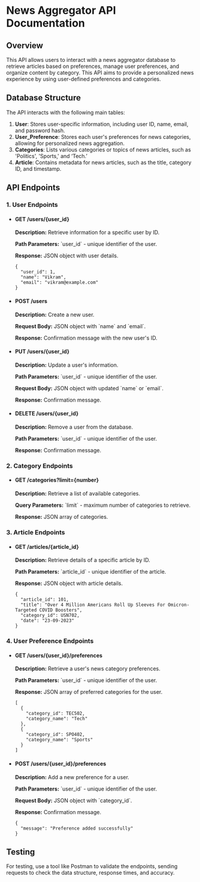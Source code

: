 <!DOCTYPE html>
<html lang="en">
<head>
  <meta charset="UTF-8">
  <meta name="viewport" content="width=device-width, initial-scale=1.0">
</head>
<body>
  <h1>News Aggregator API Documentation</h1>
  <h2>Overview</h2>
  <p>This API allows users to interact with a news aggregator database to retrieve articles based on preferences, manage user preferences, and organize content by category. This API aims to provide a personalized news experience by using user-defined preferences and categories.</p>

  <h2>Database Structure</h2>
  <p>The API interacts with the following main tables:</p>
  <ol>
    <li><strong>User</strong>: Stores user-specific information, including user ID, name, email, and password hash.</li>
    <li><strong>User_Preference</strong>: Stores each user's preferences for news categories, allowing for personalized news aggregation.</li>
    <li><strong>Categories</strong>: Lists various categories or topics of news articles, such as 'Politics', 'Sports,' and ‘Tech.’</li>
    <li><strong>Article</strong>: Contains metadata for news articles, such as the title, category ID, and timestamp.</li>
  </ol>

  <h2>API Endpoints</h2>
  <h3>1. User Endpoints</h3>
  <ul>
    <li>
      <h4>GET /users/{user_id}</h4>
      <p><strong>Description:</strong> Retrieve information for a specific user by ID.</p>
      <p><strong>Path Parameters:</strong> `user_id` - unique identifier of the user.</p>
      <p><strong>Response:</strong> JSON object with user details.</p>
      <pre><code>{
  "user_id": 1,
  "name": "Vikram",
  "email": "vikram@example.com"
}</code></pre>
    </li>
    <li>
      <h4>POST /users</h4>
      <p><strong>Description:</strong> Create a new user.</p>
      <p><strong>Request Body:</strong> JSON object with `name` and `email`.</p>
      <p><strong>Response:</strong> Confirmation message with the new user's ID.</p>
    </li>
    <li>
      <h4>PUT /users/{user_id}</h4>
      <p><strong>Description:</strong> Update a user's information.</p>
      <p><strong>Path Parameters:</strong> `user_id` - unique identifier of the user.</p>
      <p><strong>Request Body:</strong> JSON object with updated `name` or `email`.</p>
      <p><strong>Response:</strong> Confirmation message.</p>
    </li>
    <li>
      <h4>DELETE /users/{user_id}</h4>
      <p><strong>Description:</strong> Remove a user from the database.</p>
      <p><strong>Path Parameters:</strong> `user_id` - unique identifier of the user.</p>
      <p><strong>Response:</strong> Confirmation message.</p>
    </li>
  </ul>

  <h3>2. Category Endpoints</h3>
  <ul>
    <li>
      <h4>GET /categories?limit={number}</h4>
      <p><strong>Description:</strong> Retrieve a list of available categories.</p>
      <p><strong>Query Parameters:</strong> `limit` - maximum number of categories to retrieve.</p>
      <p><strong>Response:</strong> JSON array of categories.</p>
    </li>
  </ul>

  <h3>3. Article Endpoints</h3>
  <ul>
    <li>
      <h4>GET /articles/{article_id}</h4>
      <p><strong>Description:</strong> Retrieve details of a specific article by ID.</p>
      <p><strong>Path Parameters:</strong> `article_id` - unique identifier of the article.</p>
      <p><strong>Response:</strong> JSON object with article details.</p>
      <pre><code>{
  "article_id": 101,
  "title": "Over 4 Million Americans Roll Up Sleeves For Omicron-Targeted COVID Boosters",
  "category_id": USN702,
  "date": "23-09-2023"
}</code></pre>
    </li>
  </ul>

  <h3>4. User Preference Endpoints</h3>
  <ul>
    <li>
      <h4>GET /users/{user_id}/preferences</h4>
      <p><strong>Description:</strong> Retrieve a user's news category preferences.</p>
      <p><strong>Path Parameters:</strong> `user_id` - unique identifier of the user.</p>
      <p><strong>Response:</strong> JSON array of preferred categories for the user.</p>
      <pre><code>[
  {
    "category_id": TEC502,
    "category_name": "Tech"
  },
  {
    "category_id": SPO402,
    "category_name": "Sports"
  }
]</code></pre>
    </li>
    <li>
      <h4>POST /users/{user_id}/preferences</h4>
      <p><strong>Description:</strong> Add a new preference for a user.</p>
      <p><strong>Path Parameters:</strong> `user_id` - unique identifier of the user.</p>
      <p><strong>Request Body:</strong> JSON object with `category_id`.</p>
      <p><strong>Response:</strong> Confirmation message.</p>
      <pre><code>{
  "message": "Preference added successfully"
}</code></pre>
    </li>
  </ul>

  <h2>Testing</h2>
  <p>For testing, use a tool like Postman to validate the endpoints, sending requests to check the data structure, response times, and accuracy.</p>
</body>
</html>
